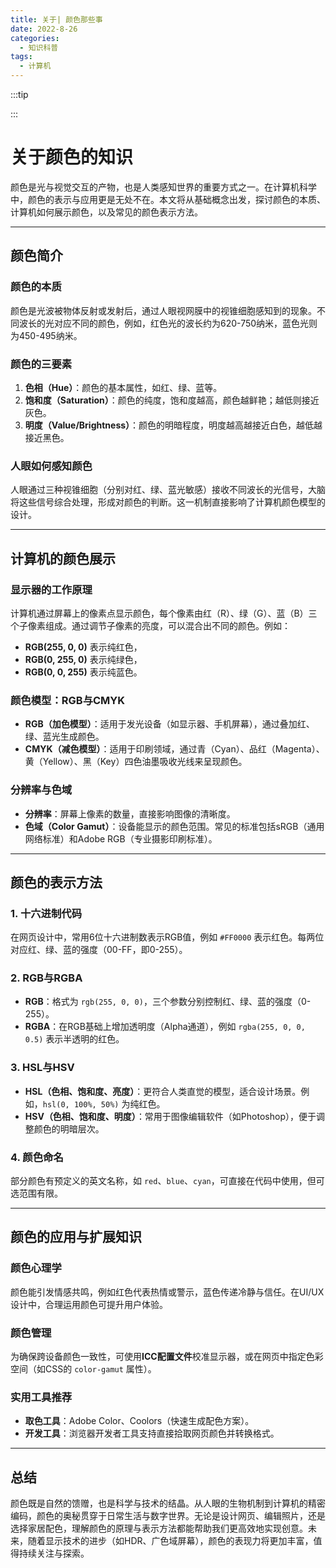 ```yaml
---
title: 关于| 颜色那些事
date: 2022-8-26
categories:
  - 知识科普
tags:
  - 计算机
---
```


:::tip



:::

# 关于颜色的知识

颜色是光与视觉交互的产物，也是人类感知世界的重要方式之一。在计算机科学中，颜色的表示与应用更是无处不在。本文将从基础概念出发，探讨颜色的本质、计算机如何展示颜色，以及常见的颜色表示方法。

---

## 颜色简介

### 颜色的本质

颜色是光波被物体反射或发射后，通过人眼视网膜中的视锥细胞感知到的现象。不同波长的光对应不同的颜色，例如，红色光的波长约为620-750纳米，蓝色光则为450-495纳米。

### 颜色的三要素

1. **色相（Hue）**：颜色的基本属性，如红、绿、蓝等。  
2. **饱和度（Saturation）**：颜色的纯度，饱和度越高，颜色越鲜艳；越低则接近灰色。  
3. **明度（Value/Brightness）**：颜色的明暗程度，明度越高越接近白色，越低越接近黑色。

### 人眼如何感知颜色

人眼通过三种视锥细胞（分别对红、绿、蓝光敏感）接收不同波长的光信号，大脑将这些信号综合处理，形成对颜色的判断。这一机制直接影响了计算机颜色模型的设计。

---

## 计算机的颜色展示

### 显示器的工作原理

计算机通过屏幕上的像素点显示颜色，每个像素由红（R）、绿（G）、蓝（B）三个子像素组成。通过调节子像素的亮度，可以混合出不同的颜色。例如：

- **RGB(255, 0, 0)** 表示纯红色，  
- **RGB(0, 255, 0)** 表示纯绿色，  
- **RGB(0, 0, 255)** 表示纯蓝色。

### 颜色模型：RGB与CMYK

- **RGB（加色模型）**：适用于发光设备（如显示器、手机屏幕），通过叠加红、绿、蓝光生成颜色。  
- **CMYK（减色模型）**：适用于印刷领域，通过青（Cyan）、品红（Magenta）、黄（Yellow）、黑（Key）四色油墨吸收光线来呈现颜色。

### 分辨率与色域

- **分辨率**：屏幕上像素的数量，直接影响图像的清晰度。  
- **色域（Color Gamut）**：设备能显示的颜色范围。常见的标准包括sRGB（通用网络标准）和Adobe RGB（专业摄影印刷标准）。

---

## 颜色的表示方法

### 1. 十六进制代码

在网页设计中，常用6位十六进制数表示RGB值，例如 `#FF0000` 表示红色。每两位对应红、绿、蓝的强度（00-FF，即0-255）。

### 2. RGB与RGBA

- **RGB**：格式为 `rgb(255, 0, 0)`，三个参数分别控制红、绿、蓝的强度（0-255）。  
- **RGBA**：在RGB基础上增加透明度（Alpha通道），例如 `rgba(255, 0, 0, 0.5)` 表示半透明的红色。

### 3. HSL与HSV

- **HSL（色相、饱和度、亮度）**：更符合人类直觉的模型，适合设计场景。例如，`hsl(0, 100%, 50%)` 为纯红色。  
- **HSV（色相、饱和度、明度）**：常用于图像编辑软件（如Photoshop），便于调整颜色的明暗层次。

### 4. 颜色命名

部分颜色有预定义的英文名称，如 `red`、`blue`、`cyan`，可直接在代码中使用，但可选范围有限。

---

## 颜色的应用与扩展知识

### 颜色心理学

颜色能引发情感共鸣，例如红色代表热情或警示，蓝色传递冷静与信任。在UI/UX设计中，合理运用颜色可提升用户体验。

### 颜色管理

为确保跨设备颜色一致性，可使用**ICC配置文件**校准显示器，或在网页中指定色彩空间（如CSS的 `color-gamut` 属性）。

### 实用工具推荐

- **取色工具**：Adobe Color、Coolors（快速生成配色方案）。  
- **开发工具**：浏览器开发者工具支持直接拾取网页颜色并转换格式。

---

## 总结

颜色既是自然的馈赠，也是科学与技术的结晶。从人眼的生物机制到计算机的精密编码，颜色的奥秘贯穿于日常生活与数字世界。无论是设计网页、编辑照片，还是选择家居配色，理解颜色的原理与表示方法都能帮助我们更高效地实现创意。未来，随着显示技术的进步（如HDR、广色域屏幕），颜色的表现力将更加丰富，值得持续关注与探索。